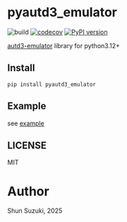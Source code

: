 # pyautd3_emulator

![build](https://github.com/shinolab/pyautd3_emulator/workflows/build/badge.svg)
[![codecov](https://codecov.io/gh/shinolab/pyautd3_emulator/graph/badge.svg?precision=2)](https://codecov.io/gh/shinolab/pyautd3_emulator)
[![PyPI version](https://img.shields.io/pypi/v/pyautd3_emulator)](https://pypi.org/project/pyautd3_emulator/)

[autd3-emulator](https://github.com/shinolab/autd3-emulator) library for python3.12+

## Install

```
pip install pyautd3_emulator
```

## Example

see [example](./example)

## LICENSE

MIT

# Author

Shun Suzuki, 2025
